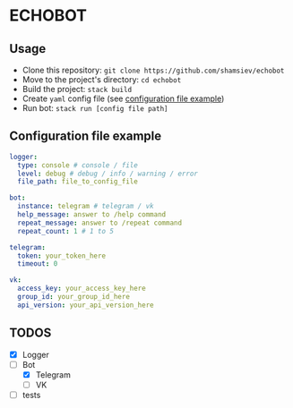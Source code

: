 # ECHOBOT

## Usage
- Clone this repository: `git clone https://github.com/shamsiev/echobot`
- Move to the project's directory: `cd echobot`
- Build the project: `stack build`
- Create `yaml` config file (see [configuration file example](#configuration-file-example))
- Run bot: `stack run [config file path]`

## <a id="configuration-file-example"></a> Configuration file example ##
```yaml
logger:
  type: console # console / file
  level: debug # debug / info / warning / error
  file_path: file_to_config_file

bot:
  instance: telegram # telegram / vk
  help_message: answer to /help command
  repeat_message: answer to /repeat command
  repeat_count: 1 # 1 to 5

telegram:
  token: your_token_here
  timeout: 0

vk:
  access_key: your_access_key_here
  group_id: your_group_id_here
  api_version: your_api_version_here
```

## TODOS
- [x] Logger
- [ ] Bot
  - [x] Telegram
  - [ ] VK
- [ ] tests
